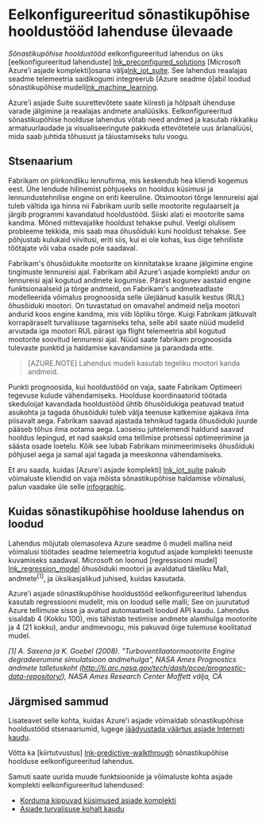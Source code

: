 <properties
 pageTitle="Sõnastikupõhise hooldustööd eelkonfigureeritud lahenduse | Microsoft Azure'i"
 description="Azure'i asjade sõnastikupõhise hooldustööd eelkonfigureeritud lahenduse kirjeldus."
 services=""
 suite="iot-suite"
 documentationCenter=""
 authors="stevehob"
 manager="timlt"
 editor=""/>

<tags
 ms.service="iot-suite"
 ms.devlang="na"
 ms.topic="get-started-article"
 ms.tgt_pltfrm="na"
 ms.workload="na"
 ms.date="08/17/2016"
 ms.author="araguila"/>

# <a name="predictive-maintenance-preconfigured-solution-overview"></a>Eelkonfigureeritud sõnastikupõhise hooldustööd lahenduse ülevaade

*Sõnastikupõhise hooldustööd* eelkonfigureeritud lahendus on üks [eelkonfigureeritud lahenduste] [ lnk_preconfigured_solutions] [Microsoft Azure'i asjade komplekti]osana välja[lnk_iot_suite]. See lahendus reaalajas seadme telemeetria saidikogumi integreerub [Azure seadme õ]abil loodud sõnastikupõhise mudeli[lnk_machine_learning].


Azure'i asjade Suite suurettevõtete saate kiiresti ja hõlpsalt ühenduse varade jälgimine ja reaalajas andmete analüüsiks. Eelkonfigureeritud sõnastikupõhise hoolduse lahendus võtab need andmed ja kasutab rikkaliku armatuurlaudade ja visualiseeringute pakkuda ettevõtetele uus ärianalüüsi, mida saab juhtida tõhusust ja täiustamiseks tulu voogu.

## <a name="the-scenario"></a>Stsenaarium

Fabrikam on piirkondliku lennufirma, mis keskendub hea kliendi kogemus eest. Ühe lendude hilinemist põhjuseks on hooldus küsimusi ja lennundustehnilise engine on eriti keeruline. Otsimootori tõrge lennureisi ajal tuleb vältida iga hinna nii Fabrikam uurib selle mootorite regulaarselt ja järgib programmi kavandatud hooldustööd. Siiski alati ei mootorite sama kandma. Mõned mittevajalike hooldust tehakse puhul. Veelgi olulisem probleeme tekkida, mis saab maa õhusõiduki kuni hooldust tehakse. See põhjustab kulukaid viivitusi, eriti siis, kui ei ole kohas, kus õige tehniliste töötajate või vaba osade pole saadaval.

Fabrikam's õhusõidukite mootorite on kinnitatakse kraane jälgimine engine tingimuste lennureisi ajal. Fabrikam abil Azure'i asjade komplekti andur on lennureisi ajal kogutud andmete kogumise. Pärast kogunev aastaid engine funktsionaalseid ja tõrge andmeid, on Fabrikam's andmeteadlaste modelleerida võimalus prognoosida selle ülejäänud kasulik kestus (RUL) õhusõiduki mootori. On tuvastatud on omavahel andmeid nelja mootori andurid koos engine kandma, mis viib lõpliku tõrge. Kuigi Fabrikam jätkuvalt korrapäraselt turvalisuse tagamiseks teha, selle abil saate nüüd mudelid arvutada iga mootori RUL pärast iga flight telemeetria abil kogutud mootorite soovitud lennureisi ajal. Nüüd saate fabrikam prognoosida tulevaste punktid ja haldamise kavandamine ja parandada ette.

> [AZURE.NOTE] Lahendus mudeli kasutab tegeliku mootori kanda andmeid.

Punkti prognoosida, kui hooldustööd on vaja, saate Fabrikam Optimeeri tegevuse kulude vähendamiseks. Hoolduse koordinaatorid töötada skeduloijat kavandada hooldustööd ühtib õhusõidukiga peatuvad teatud asukohta ja tagada õhusõiduki tuleb välja teenuse katkemise ajakava ilma piisavalt aega. Fabrikam saavad ajastada tehnikud tagada õhusõiduki juurde pääseb tõhus ilma ootama aega. Laoseisu juhtelemendi haldurid saavad hooldus lepingud, et nad saaksid oma tellimise protsessi optimeerimine ja säästa osade loetelu. Kõik see lubab Fabrikam minimeerimiseks õhusõiduki põhjusel aega ja samal ajal tagada ja meeskonna vähendamiseks.

Et aru saada, kuidas [Azure'i asjade komplekti] [ lnk_iot_suite] pakub võimaluste kliendid on vaja mõista sõnastikupõhise haldamise võimalusi, palun vaadake üle selle [infographic][lnk_infographic].

## <a name="how-the-predictive-maintenance-solution-is-built"></a>Kuidas sõnastikupõhise hoolduse lahendus on loodud

Lahendus mõjutab olemasoleva Azure seadme õ mudeli mallina neid võimalusi töötades seadme telemeetria kogutud asjade komplekti teenuste kuvamiseks saadaval. Microsoft on loonud [regressiooni mudel] [ lnk_regression_model] õhusõiduki mootori ja avaldatud täieliku Mall, andmete<sup>\[1\]</sup>, ja üksikasjalikud juhised, kuidas kasutada.

Azure'i asjade sõnastikupõhise hooldustööd eelkonfigureeritud lahendus kasutab regressiooni mudelit, mis on loodud selle malli; See on juurutatud Azure tellimuse sisse ja avatud automaatselt loodud API kaudu. Lahendus sisaldab 4 (Kokku 100), mis tähistab testimise andmete alamhulga mootorite ja 4 (21 kokku), andur andmevoogu, mis pakuvad õige tulemuse koolitatud mudel.

*\[1\] A. Saxena ja K. Goebel (2008). "Turboventilaatormootorite Engine degradeerumine simulatsioon andmehulga", NASA Ames Prognostics andmete talletuskoht (http://ti.arc.nasa.gov/tech/dash/pcoe/prognostic-data-repository/), NASA Ames Research Center Moffett välja, CA*

## <a name="next-steps"></a>Järgmised sammud

Lisateavet selle kohta, kuidas Azure'i asjade võimaldab sõnastikupõhise hooldustööd stsenaariumid, lugege [jäädvustada väärtus asjade Interneti kaudu][lnk_capture_value].

Võtta ka [kiirtutvustus] [ lnk-predictive-walkthrough] sõnastikupõhise hoolduse eelkonfigureeritud lahendus.

[lnk-predictive-walkthrough]: iot-suite-predictive-walkthrough.md
[lnk_preconfigured_solutions]: iot-suite-what-are-preconfigured-solutions.md
[lnk_iot_suite]: iot-suite-overview.md
[lnk_machine_learning]: https://azure.microsoft.com/services/machine-learning/
[lnk_infographic]: https://www.microsoft.com/server-cloud/predictivemaintenance/Index.html
[lnk_regression_model]: http://gallery.cortanaanalytics.com/Collection/Predictive-Maintenance-Template-3
[lnk_capture_value]: http://download.microsoft.com/download/0/7/D/07D394CE-185D-4B96-AC3C-9B61179F7080/Capture_value_from_the_Internet%20of%20Things_with_Predictive_Maintenance.PDF

Samuti saate uurida muude funktsioonide ja võimaluste kohta asjade komplekti eelkonfigureeritud lahendused:

- [Korduma kippuvad küsimused asjade komplekti][lnk-faq]
- [Asjade turvalisuse kohalt kaudu][lnk-security-groundup]

[lnk-faq]: iot-suite-faq.md
[lnk-security-groundup]: securing-iot-ground-up.md
